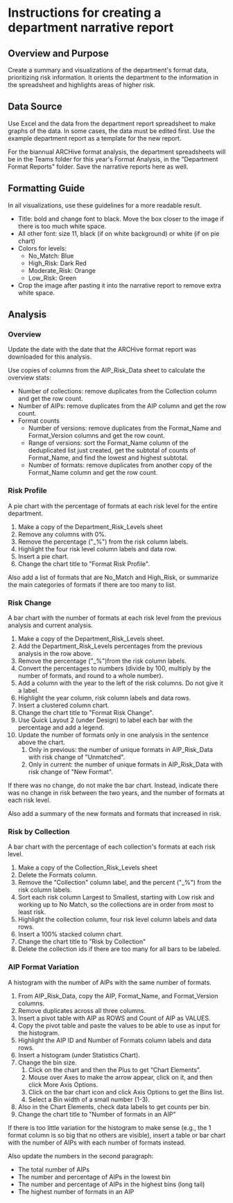 # Instructions for creating a department narrative report

## Overview and Purpose

Create a summary and visualizations of the department's format data, prioritizing risk information.
It orients the department to the information in the spreadsheet and highlights areas of higher risk. 

## Data Source

Use Excel and the data from the department report spreadsheet to make graphs of the data. 
In some cases, the data must be edited first.
Use the example department report as a template for the new report.

For the biannual ARCHive format analysis, the department spreadsheets will be in the Teams folder for this year's Format Analysis, 
in the "Department Format Reports" folder. Save the narrative reports here as well. 

## Formatting Guide

In all visualizations, use these guidelines for a more readable result.

- Title: bold and change font to black. Move the box closer to the image if there is too much white space.
- All other font: size 11, black (if on white background) or white (if on pie chart)
- Colors for levels:
   - No_Match: Blue
   - High_Risk: Dark Red
   - Moderate_Risk: Orange
   - Low_Risk: Green
- Crop the image after pasting it into the narrative report to remove extra white space. 

## Analysis

### Overview

Update the date with the date that the ARCHive format report was downloaded for this analysis.

Use copies of columns from the AIP_Risk_Data sheet to calculate the overview stats:
- Number of collections: remove duplicates from the Collection column and get the row count.  
- Number of AIPs: remove duplicates from the AIP column and get the row count.
- Format counts 
  - Number of versions: remove duplicates from the Format_Name and Format_Version columns and get the row count.
  - Range of versions: sort the Format_Name column of the deduplicated list just created, 
    get the subtotal of counts of Format_Name, and find the lowest and highest subtotal.
  - Number of formats: remove duplicates from another copy of the Format_Name column and get the row count.  
    
### Risk Profile

A pie chart with the percentage of formats at each risk level for the entire department.

1. Make a copy of the Department_Risk_Levels sheet
2. Remove any columns with 0%.
3. Remove the percentage ("_%") from the risk column labels.
4. Highlight the four risk level column labels and data row.
5. Insert a pie chart.
6. Change the chart title to "Format Risk Profile". 

Also add a list of formats that are No_Match and High_Risk, 
or summarize the main categories of formats if there are too many to list.

### Risk Change

A bar chart with the number of formats at each risk level from the previous analysis and current analysis.

1. Make a copy of the Department_Risk_Levels sheet.
2. Add the Department_Risk_Levels percentages from the previous analysis in the row above.
3. Remove the percentage ("_%")from the risk column labels.
4. Convert the percentages to numbers (divide by 100, multiply by the number of formats, and round to a whole number).
5. Add a column with the year to the left of the risk columns. Do not give it a label.   
6. Highlight the year column, risk column labels and data rows.
7. Insert a clustered column chart.
8. Change the chart title to "Format Risk Change".
9. Use Quick Layout 2 (under Design) to label each bar with the percentage and add a legend.
10. Update the number of formats only in one analysis in the sentence above the chart.  
    1. Only in previous: the number of unique formats in AIP_Risk_Data with risk change of "Unmatched".  
    2. Only in current: the number of unique formats in AIP_Risk_Data with risk change of "New Format".

If there was no change, do not make the bar chart.
Instead, indicate there was no change in risk between the two years, and the number of formats at each risk level.

Also add a summary of the new formats and formats that increased in risk.
    
### Risk by Collection

A bar chart with the percentage of each collection's formats at each risk level.

1. Make a copy of the Collection_Risk_Levels sheet
2. Delete the Formats column.
3. Remove the "Collection" column label, and the percent ("_%") from the risk column labels.
4. Sort each risk column Largest to Smallest, starting with Low risk and working up to No Match,
   so the collections are in order from most to least risk.
5. Highlight the collection column, four risk level column labels and data rows.
6. Insert a 100% stacked column chart.
7. Change the chart title to "Risk by Collection" 
8. Delete the collection ids if there are too many for all bars to be labeled.

### AIP Format Variation

A histogram with the number of AIPs with the same number of formats.

1. From AIP_Risk_Data, copy the AIP, Format_Name, and Format_Version columns.
2. Remove duplicates across all three columns.
3. Insert a pivot table with AIP as ROWS and Count of AIP as VALUES.
4. Copy the pivot table and paste the values to be able to use as input for the histogram.
5. Highlight the AIP ID and Number of Formats column labels and data rows.
6. Insert a histogram (under Statistics Chart).
7. Change the bin size.
    1. Click on the chart and then the Plus to get “Chart Elements”. 
    2. Mouse over Axes to make the arrow appear, click on it, and then click More Axis Options. 
    3. Click on the bar chart icon and click Axis Options to get the Bins list. 
    4. Select a Bin width of a small number (1-3).
8. Also in the Chart Elements, check data labels to get counts per bin.
9. Change the chart title to "Number of formats in an AIP"

If there is too little variation for the histogram to make sense 
(e.g., the 1 format column is so big that no others are visible), 
insert a table or bar chart with the number of AIPs with each number of formats instead.

Also update the numbers in the second paragraph:
* The total number of AIPs
* The number and percentage of AIPs in the lowest bin
* The number and percentage of AIPs in the highest bins (long tail) 
* The highest number of formats in an AIP